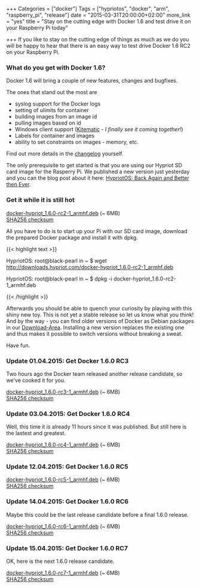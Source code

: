 +++
Categories = ["docker"]
Tags = ["hypriotos", "docker", "arm", "raspberry_pi", "release"]
date = "2015-03-31T20:00:00+02:00"
more_link = "yes"
title = "Stay on the cutting edge with Docker 1.6 and test drive it on your Raspberry Pi today"

+++
If you like to stay on the cutting edge of things as much as we do you will be happy to hear that there is an easy way to test drive Docker 1.6 RC2 on your Raspberry Pi.
<!--more-->

### What do you get with Docker 1.6?
Docker 1.6 will bring a couple of new features, changes and bugfixes.

The ones that stand out the most are

- syslog support for the Docker logs
- setting of ulimits for container
- building images from an image id
- pulling images based on id
- Windows client support ([Kitematic](https://kitematic.com) - _I finally see it coming together!_)
- Labels for container and images
- ability to set constraints on images - memory, etc.

Find out more details in the [changelog](https://github.com/docker/docker/blob/v1.6.0-rc2/CHANGELOG.md) yourself.

The only prerequisite to get started is that you are using our Hypriot SD card image for the Rasperry Pi. We published a new version just yesterday and you can the blog post about it here: [HypriotOS: Back Again and Better then Ever](http://blog.hypriot.com/post/hypriotos-back-again-with-docker-on-arm).

### Get it while it is still hot
[docker-hypriot_1.6.0-rc2-1_armhf.deb](http://downloads.hypriot.com/docker-hypriot_1.6.0-rc2-1_armhf.deb) (~ 6MB)  
[SHA256 checksum](http://downloads.hypriot.com/docker-hypriot_1.6.0-rc2-1_armhf.deb.sha256)

All you have to do is to start up your Pi with our SD card image, download the prepared Docker package and install it with dpkg.

{{< highlight text >}}

HypriotOS: root@black-pearl in ~
$ wget http://downloads.hypriot.com/docker-hypriot_1.6.0-rc2-1_armhf.deb

HypriotOS: root@black-pearl in ~
$ dpkg -i docker-hypriot_1.6.0-rc2-1_armhf.deb

{{< /highlight >}}

Afterwards you should be able to quench your curiosity by playing with this shiny new toy.
This is not yet a stable release so let us know what you think! And by the way - you can find older versions of Docker as Debian packages in our [Download-Area](/downloads/).
Installing a new version replaces the existing one and thus makes it possible to switch versions without breaking a sweat.

Have fun.

### Update 01.04.2015: Get Docker 1.6.0 RC3
Two hours ago the Docker team released another release candidate, so we've cooked it for you.

[docker-hypriot_1.6.0-rc3-1_armhf.deb](http://downloads.hypriot.com/docker-hypriot_1.6.0-rc3-1_armhf.deb) (~ 6MB)  
[SHA256 checksum](http://downloads.hypriot.com/docker-hypriot_1.6.0-rc3-1_armhf.deb.sha256)

### Update 03.04.2015: Get Docker 1.6.0 RC4
Well, this time it is already 11 hours since it was published. But still here is the lastest and greatest.

[docker-hypriot_1.6.0-rc4-1_armhf.deb](http://downloads.hypriot.com/docker-hypriot_1.6.0-rc4-1_armhf.deb) (~ 6MB)  
[SHA256 checksum](http://downloads.hypriot.com/docker-hypriot_1.6.0-rc4-1_armhf.deb.sha256)

### Update 12.04.2015: Get Docker 1.6.0 RC5
[docker-hypriot_1.6.0-rc5-1_armhf.deb](http://downloads.hypriot.com/docker-hypriot_1.6.0-rc5-1_armhf.deb) (~ 6MB)  
[SHA256 checksum](http://downloads.hypriot.com/docker-hypriot_1.6.0-rc5-1_armhf.deb.sha256)

### Update 14.04.2015: Get Docker 1.6.0 RC6
Maybe this could be the last release candidate before a final 1.6.0 release.

[docker-hypriot_1.6.0-rc6-1_armhf.deb](http://downloads.hypriot.com/docker-hypriot_1.6.0-rc6-1_armhf.deb) (~ 6MB)  
[SHA256 checksum](http://downloads.hypriot.com/docker-hypriot_1.6.0-rc6-1_armhf.deb.sha256)

### Update 15.04.2015: Get Docker 1.6.0 RC7
OK, here is the next 1.6.0 release candidate.

[docker-hypriot_1.6.0-rc7-1_armhf.deb](http://downloads.hypriot.com/docker-hypriot_1.6.0-rc7-1_armhf.deb) (~ 6MB)  
[SHA256 checksum](http://downloads.hypriot.com/docker-hypriot_1.6.0-rc7-1_armhf.deb.sha256)
